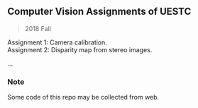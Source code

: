 ## Computer Vision Assignments of UESTC
> 2018 Fall

Assignment 1: Camera calibration.    
Assignment 2: Disparity map from stereo images.

...

### Note
Some code of this repo may be collected from web.
